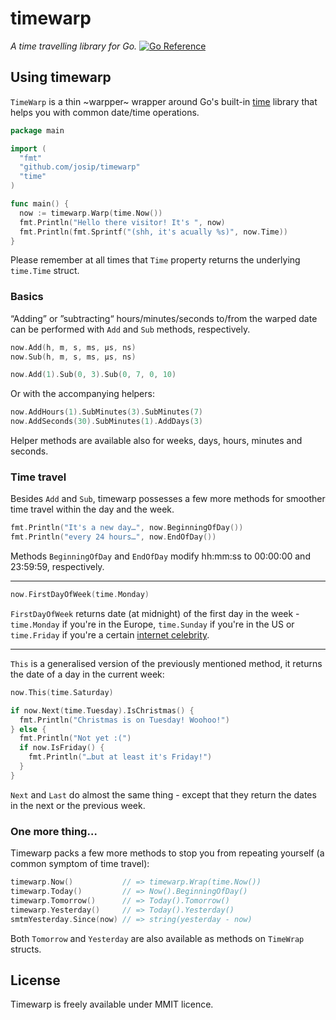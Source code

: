 # timewarp
_A time travelling library for Go._ [![Go Reference](https://pkg.go.dev/badge/github.com/josip/timwarp.svg)](https://pkg.go.dev/github.com/josip/timwarp)


## Using timewarp ##
`TimeWarp` is a thin ~warpper~ wrapper around Go's built-in [time](http://golang.org/pkg/time) library that helps you with common date/time operations.

```go
package main

import (
  "fmt"
  "github.com/josip/timewarp"
  "time"
)

func main() {
  now := timewarp.Warp(time.Now())
  fmt.Println("Hello there visitor! It's ", now)
  fmt.Println(fmt.Sprintf("(shh, it's acually %s)", now.Time))
}
```

Please remember at all times that `Time` property returns the underlying `time.Time` struct.

### Basics ###

“Adding” or ”subtracting“ hours/minutes/seconds to/from the warped date can be performed with `Add` and `Sub` methods,
respectively.

```go
now.Add(h, m, s, ms, µs, ns)
now.Sub(h, m, s, ms, µs, ns)

now.Add(1).Sub(0, 3).Sub(0, 7, 0, 10)
```

Or with the accompanying helpers:

```go
now.AddHours(1).SubMinutes(3).SubMinutes(7)
now.AddSeconds(30).SubMinutes(1).AddDays(3)
```

Helper methods are available also for weeks, days, hours, minutes and seconds.

### Time travel ###

Besides `Add` and `Sub`, timewarp possesses a few more methods for smoother time travel within the day and the week. 

```go
fmt.Println("It's a new day…", now.BeginningOfDay())
fmt.Println("every 24 hours…", now.EndOfDay())
```

Methods `BeginningOfDay` and `EndOfDay` modify hh:mm:ss to 00:00:00 and 23:59:59, respectively. 

---

```go
now.FirstDayOfWeek(time.Monday)
```

`FirstDayOfWeek` returns date (at midnight) of the first day in the week - `time.Monday` if you're in the Europe,
`time.Sunday` if you're in the US or `time.Friday` if you're a certain [internet celebrity](https://www.youtube.com/watch?v=kfVsfOSbJY0).

---

`This` is a generalised version of the previously mentioned method, it returns the date of a day in the current week:

```go
now.This(time.Saturday)

if now.Next(time.Tuesday).IsChristmas() {
  fmt.Println("Christmas is on Tuesday! Woohoo!")
} else {
  fmt.Println("Not yet :(")
  if now.IsFriday() {
    fmt.Println("…but at least it's Friday!")
  }
}
```

`Next` and `Last` do almost the same thing - except that they return the dates in the next or the previous week. 

### One more thing… ###

Timewarp packs a few more methods to stop you from repeating yourself (a common symptom of time travel):

```go
timewarp.Now()           // => timewarp.Wrap(time.Now())
timewarp.Today()         // => Now().BeginningOfDay()
timewarp.Tomorrow()      // => Today().Tomorrow()
timewarp.Yesterday()     // => Today().Yesterday()
smtmYesterday.Since(now) // => string(yesterday - now)
```

Both `Tomorrow` and `Yesterday` are also available as methods on `TimeWrap` structs.

## License ##
Timewarp is freely available under MMIT licence.
